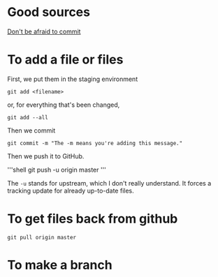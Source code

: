 # Good sources
[Don't be afraid to commit](https://dont-be-afraid-to-commit.readthedocs.io/en/latest/git/commandlinegit.html)

# To add a file or files
First, we put them in the staging environment

```shell
git add <filename>
```

or, for everything that's been changed,

```shell
git add --all
```

Then we commit

```shell
git commit -m "The -m means you're adding this message."
```

Then we push it to GitHub.

'''shell
git push -u origin master
'''

The `-u` stands for upstream, which I don't really understand. It forces a tracking update for already up-to-date files.


# To get files back from github

```shell
git pull origin master
```

# To make a branch